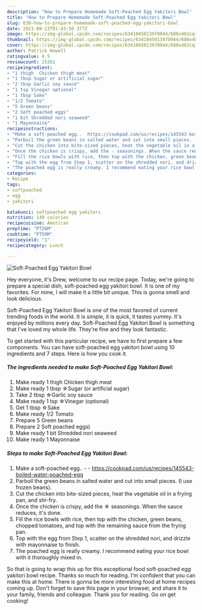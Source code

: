 ```yaml
---
description: "How to Prepare Homemade Soft-Poached Egg Yakitori Bowl"
title: "How to Prepare Homemade Soft-Poached Egg Yakitori Bowl"
slug: 630-how-to-prepare-homemade-soft-poached-egg-yakitori-bowl
date: 2021-08-23T01:43:50.377Z
image: https://img-global.cpcdn.com/recipes/6341045013970944/680x482cq70/soft-poached-egg-yakitori-bowl-recipe-main-photo.jpg
thumbnail: https://img-global.cpcdn.com/recipes/6341045013970944/680x482cq70/soft-poached-egg-yakitori-bowl-recipe-main-photo.jpg
cover: https://img-global.cpcdn.com/recipes/6341045013970944/680x482cq70/soft-poached-egg-yakitori-bowl-recipe-main-photo.jpg
author: Patrick Howell
ratingvalue: 4.5
reviewcount: 15261
recipeingredient:
- "1 thigh  Chicken thigh meat"
- "1 tbsp Sugar or artificial sugar"
- "2 tbsp Garlic soy sauce"
- "1 tsp Vinegar optional"
- "1 tbsp Sake"
- "1/2 Tomato"
- "5 Green beans"
- "2 Soft poached eggs"
- "1 bit Shredded nori seaweed"
- "1 Mayonnaise"
recipeinstructions:
- "Make a soft-poached egg..  https://cookpad.com/us/recipes/145543-boiled-water-poached-egg"
- "Parboil the green beans in salted water and cut into small pieces. (I use frozen beans)."
- "Cut the chicken into bite-sized pieces, heat the vegetable oil in a frying pan, and stir-fry."
- "Once the chicken is crispy, add the ☆ seasonings. When the sauce reduces, it&#39;s done."
- "Fill the rice bowls with rice, then top with the chicken, green beans, chopped tomatoes, and top with the remaining sauce from the frying pan."
- "Top with the egg from Step 1, scatter on the shredded nori, and drizzle with mayonnaise to finish."
- "The poached egg is really creamy. I recommend eating your rice bowl with it thoroughly mixed in."
categories:
- Recipe
tags:
- softpoached
- egg
- yakitori

katakunci: softpoached egg yakitori 
nutrition: 149 calories
recipecuisine: American
preptime: "PT26M"
cooktime: "PT50M"
recipeyield: "1"
recipecategory: Lunch

---
```



![Soft-Poached Egg Yakitori Bowl](https://img-global.cpcdn.com/recipes/6341045013970944/680x482cq70/soft-poached-egg-yakitori-bowl-recipe-main-photo.jpg)

Hey everyone, it's Drew, welcome to our recipe page. Today, we're going to prepare a special dish, soft-poached egg yakitori bowl. It is one of my favorites. For mine, I will make it a little bit unique. This is gonna smell and look delicious.

Soft-Poached Egg Yakitori Bowl is one of the most favored of current trending foods in the world. It is simple, it is quick, it tastes yummy. It's enjoyed by millions every day. Soft-Poached Egg Yakitori Bowl is something that I've loved my whole life. They're fine and they look fantastic.




To get started with this particular recipe, we have to first prepare a few components. You can have soft-poached egg yakitori bowl using 10 ingredients and 7 steps. Here is how you cook it.

<!--inarticleads1-->

##### The ingredients needed to make Soft-Poached Egg Yakitori Bowl:

1. Make ready 1 thigh  Chicken thigh meat
1. Make ready 1 tbsp ☆Sugar (or artificial sugar)
1. Take 2 tbsp ☆Garlic soy sauce
1. Make ready 1 tsp ☆Vinegar (optional)
1. Get 1 tbsp ☆Sake
1. Make ready 1/2 Tomato
1. Prepare 5 Green beans
1. Prepare 2 Soft poached eggs)
1. Make ready 1 bit Shredded nori seaweed
1. Make ready 1 Mayonnaise




<!--inarticleads2-->

##### Steps to make Soft-Poached Egg Yakitori Bowl:

1. Make a soft-poached egg.. -  - https://cookpad.com/us/recipes/145543-boiled-water-poached-egg
1. Parboil the green beans in salted water and cut into small pieces. (I use frozen beans).
1. Cut the chicken into bite-sized pieces, heat the vegetable oil in a frying pan, and stir-fry.
1. Once the chicken is crispy, add the ☆ seasonings. When the sauce reduces, it&#39;s done.
1. Fill the rice bowls with rice, then top with the chicken, green beans, chopped tomatoes, and top with the remaining sauce from the frying pan.
1. Top with the egg from Step 1, scatter on the shredded nori, and drizzle with mayonnaise to finish.
1. The poached egg is really creamy. I recommend eating your rice bowl with it thoroughly mixed in.




So that is going to wrap this up for this exceptional food soft-poached egg yakitori bowl recipe. Thanks so much for reading. I'm confident that you can make this at home. There is gonna be more interesting food at home recipes coming up. Don't forget to save this page in your browser, and share it to your family, friends and colleague. Thank you for reading. Go on get cooking!
